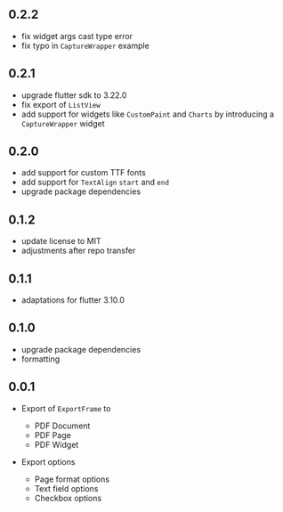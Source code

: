 ## 0.2.2

- fix widget args cast type error
- fix typo in `CaptureWrapper` example

## 0.2.1

- upgrade flutter sdk to 3.22.0
- fix export of `ListView`
- add support for widgets like `CustomPaint` and `Charts` by introducing a `CaptureWrapper` widget

## 0.2.0

- add support for custom TTF fonts
- add support for `TextAlign` `start` and `end`
- upgrade package dependencies

## 0.1.2

- update license to MIT
- adjustments after repo transfer

## 0.1.1

- adaptations for flutter 3.10.0

## 0.1.0

- upgrade package dependencies
- formatting

## 0.0.1

- Export of `ExportFrame` to

  - PDF Document
  - PDF Page
  - PDF Widget

- Export options
  - Page format options
  - Text field options
  - Checkbox options
